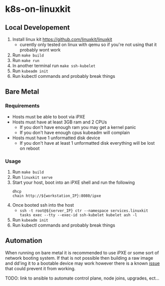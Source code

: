 # k8s-on-linuxkit

## Local Developement

1. Install linux kit https://github.com/linuxkit/linuxkit
    * curently only tested on linux with qemu so if you're not using that it probably wont work
1. Run `make build`
1. Run `make run`
1. In another terminal run `make ssh-kubelet`
1. Run `kubeadm init`
1. Run kubectl commands and probably break things


## Bare Metal

### Requirements

* Hosts must be able to boot via iPXE
* Hosts must have at least 3GB ram and 2 CPUs
    * If you don't have enough ram you may get a kernel panic
    * If you don't have enough cpus kubeadm will complain
* Hosts must have 1 unformatted disk device
    * If you don't have at least 1 unformatted disk everything will be lost on reboot

### Usage

1. Run `make build`
1. Run `linuxkit serve`
1. Start your host, boot into an iPXE shell and run the following
    ```
    dhcp
    chain http://${workstation_IP}:8080/ipxe
    ```
1. Once booted ssh into the host
    * `ssh -t root@${server_IP} ctr --namespace services.linuxkit tasks exec --tty --exec-id ssh-kubelet kubelet ash -l`
1. Run `kubeadm init`
1. Run kubectl commands and probably break things

## Automation

When running on bare metal it is recommended to use iPXE or some sort of network booting system. If that is not possible then building a raw image and dd'ing it to a bootable device may work however there is a known [issue](https://github.com/linuxkit/linuxkit/issues/3154) that could prevent it from working.

TODO: link to ansible to automate control plane, node joins, upgrades, ect...
